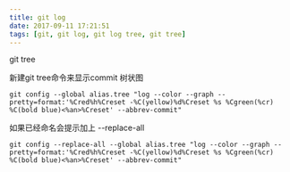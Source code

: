 ```yaml
---
title: git log
date: 2017-09-11 17:21:51
tags: [git, git log, git log tree, git tree]
---
```


git tree

新建git tree命令来显示commit 树状图
```
git config --global alias.tree "log --color --graph --pretty=format:'%Cred%h%Creset -%C(yellow)%d%Creset %s %Cgreen(%cr) %C(bold blue)<%an>%Creset' --abbrev-commit"
```

如果已经命名会提示加上 --replace-all
```
git config --replace-all --global alias.tree "log --color --graph --pretty=format:'%Cred%h%Creset -%C(yellow)%d%Creset %s %Cgreen(%cr) %C(bold blue)<%an>%Creset' --abbrev-commit"

```